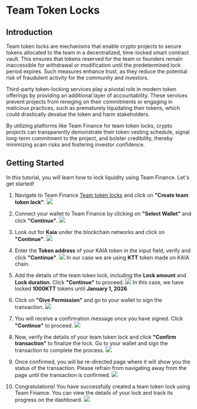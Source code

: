 # Team Token Locks

## Introduction
Team token locks are mechanisms that enable crypto projects to secure tokens allocated to the team in a decentralized, time-locked smart contract vault. This ensures that tokens reserved for the team or founders remain inaccessible for withdrawal or modification until the predetermined lock period expires. Such measures enhance trust, as they reduce the potential risk of fraudulent activity for the community and investors. 

Third-party token-locking services play a pivotal role in modern token offerings by providing an additional layer of accountability. These services prevent projects from reneging on their commitments or engaging in malicious practices, such as prematurely liquidating their tokens, which could drastically devalue the token and harm stakeholders. 

By utilizing platforms like Team Finance for team token locks, crypto projects can transparently demonstrate their token vesting schedule, signal long-term commitment to the project, and bolster credibility, thereby minimizing scam risks and fostering investor confidence.

## Getting Started
In this tutorial, you will learn how to lock liquidity using Team Finance. Let's get started!

1. Navigate to Team Finance [Team token locks](https://team.finance/team-token-locks) and click on **"Create team token lock"**.
![](/img/build/tools/token-management/team-finance/team-token-locks/step-1.jpg)

2. Connect your wallet to Team Finance by clicking on **"Select Wallet"** and click **"Continue"**.
![](/img/build/tools/token-management/team-finance/team-token-locks/step-2.jpg)

3. Look out for **Kaia** under the blockchain networks and click on **"Continue"**.
![](/img/build/tools/token-management/team-finance/team-token-locks/step-3.jpg)

4. Enter the **Token address** of your KAIA token in the input field, verify and click **"Continue"**. 
![](/img/build/tools/token-management/team-finance/team-token-locks/step-4.jpg)
In our case we are using **KTT** token made on KAIA chain.

5. Add the details of the team token lock, including the **Lock amount** and **Lock duration**. Click **"Continue"** to proceed. 
![](/img/build/tools/token-management/team-finance/team-token-locks/step-5.jpg)
In this case, we have locked **1000KTT** tokens until **January 1, 2026**. 

6. Click on **"Give Permission"** and go to your wallet to sign the transaction.
![](/img/build/tools/token-management/team-finance/team-token-locks/step-6.jpg)

7. You will receive a confirmation message once you have signed. Click **"Continue"** to proceed.
![](/img/build/tools/token-management/team-finance/team-token-locks/step-7.jpg)

8. Now, verify the details of your team token lock and click **"Confirm transaction"** to finalize the lock. Go to your wallet and sign the transaction to complete the process.
![](/img/build/tools/token-management/team-finance/team-token-locks/step-8.jpg)

9. Once confirmed, you will be re-directed page where it will show you the status of the transaction. Please refrain from navigating away from the page until the transaction is confirmed.
![](/img/build/tools/token-management/team-finance/team-token-locks/step-9.jpg)

10. Congratulations! You have successfully created a team token lock using Team Finance. You can view the details of your lock and track its progress on the dashboard.
![](/img/build/tools/token-management/team-finance/team-token-locks/step-10.jpg)